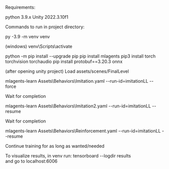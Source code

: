 Requirements:

python 3.9.x
Unity 2022.3.10f1

Commands to run in project directory:

py -3.9 -m venv venv

(windows) venv\Scripts\activate

python -m pip install --upgrade pip
pip install mlagents 
pip3 install torch torchvision torchaudio
pip install protobuf==3.20.3 onnx

(after opening unity project)
Load assets/scenes/FinalLevel


mlagents-learn Assets\Behaviors\Imitation.yaml --run-id=imitationLL --force

Wait for completion

mlagents-learn Assets\Behaviors\Imitation2.yaml --run-id=imitationLL --resume

Wait for completion

mlagents-learn Assets\Behaviors\Reinforcement.yaml --run-id=imitationLL --resume

Continue training for as long as wanted/needed



To visualize results, in venv run:
tensorboard --logdir results\
and go to localhost:6006